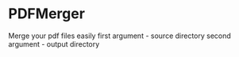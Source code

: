 # PDFMerger
Merge your pdf files easily
first argument - source directory
second argument - output directory
